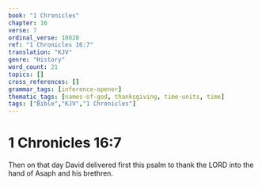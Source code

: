 ```yaml
---
book: "1 Chronicles"
chapter: 16
verse: 7
ordinal_verse: 10828
ref: "1 Chronicles 16:7"
translation: "KJV"
genre: "History"
word_count: 21
topics: []
cross_references: []
grammar_tags: [inference-opener]
thematic_tags: [names-of-god, thanksgiving, time-units, time]
tags: ["Bible","KJV","1 Chronicles"]
---
```


# 1 Chronicles 16:7

Then on that day David delivered first this psalm to thank the LORD into the hand of Asaph and his brethren.
